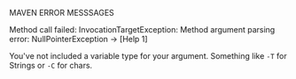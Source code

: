 MAVEN ERROR MESSSAGES

Method call failed: InvocationTargetException: Method argument parsing error: NullPointerException -> [Help 1]

You've not included a variable type for your argument. Something like `-T` for Strings or `-C` for chars.